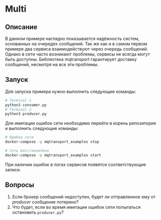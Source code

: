 # Multi

## Описание

В данном примере наглядно показывается надёжность систем, основанных на очередях сообщений. Так же как и в самом первом примере два сервиса взаимодействуют через очередь сообщений. Однако в сети часто возникают проблемы, сервисы не всегда могут быть доступны. Библиотека mqtransport гарантирует доставку сообщений, несмотря на все эти проблемы.

## Запуск

Для запуска примера нужно выполнить следующие команды:

```bash
# Terminal 1
python3 consumer.py
# Terminal 2
python3 producer.py
```

Для имитации ошибок сети необходимо перейти в корень репозитория и выполнить следующие команды:

```bash
# Ошибка сети
docker-compose -p mqtransport_examples stop

# Сеть восстановлена
docker-compose -p mqtransport_examples start
```

При наличии ошибок в логах сервисов появятся соответствующие записи.

## Вопросы

1. Если брокер сообщений недоступен, будет ли отправленное ему от *producer* сообщение потеряно?
2. Что будет, если во время имитации ошибок сети попытаться остановить `producer.py`?